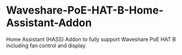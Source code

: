 # Waveshare-PoE-HAT-B-Home-Assistant-Addon
Home Assistant (HASS) Addon to fully support Waveshare PoE HAT B including fan control and display
